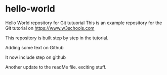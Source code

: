 # hello-world
Hello World repository for Git tutuorial
This is an example repository for the Git tutorial on https://www.w3schools.com

This repository is built step by step in the tutorial.

Adding some text on Github

It now include step on github

Another update to the readMe file. exciting stuff.
